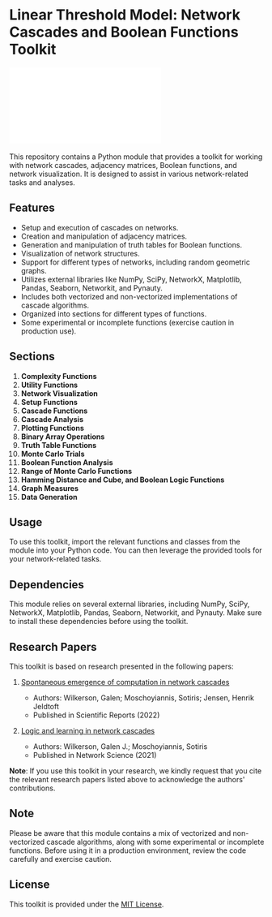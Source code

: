 # Linear Threshold Model: Network Cascades and Boolean Functions Toolkit

![Network Cascade](cascade.pdf)

This repository contains a Python module that provides a toolkit for working with network cascades, adjacency matrices, Boolean functions, and network visualization. It is designed to assist in various network-related tasks and analyses.

## Features

- Setup and execution of cascades on networks.
- Creation and manipulation of adjacency matrices.
- Generation and manipulation of truth tables for Boolean functions.
- Visualization of network structures.
- Support for different types of networks, including random geometric graphs.
- Utilizes external libraries like NumPy, SciPy, NetworkX, Matplotlib, Pandas, Seaborn, Networkit, and Pynauty.
- Includes both vectorized and non-vectorized implementations of cascade algorithms.
- Organized into sections for different types of functions.
- Some experimental or incomplete functions (exercise caution in production use).

## Sections

1. **Complexity Functions**
2. **Utility Functions**
3. **Network Visualization**
4. **Setup Functions**
5. **Cascade Functions**
6. **Cascade Analysis**
7. **Plotting Functions**
8. **Binary Array Operations**
9. **Truth Table Functions**
10. **Monte Carlo Trials**
11. **Boolean Function Analysis**
12. **Range of Monte Carlo Functions**
13. **Hamming Distance and Cube, and Boolean Logic Functions**
14. **Graph Measures**
15. **Data Generation**

## Usage

To use this toolkit, import the relevant functions and classes from the module into your Python code. You can then leverage the provided tools for your network-related tasks.

## Dependencies

This module relies on several external libraries, including NumPy, SciPy, NetworkX, Matplotlib, Pandas, Seaborn, Networkit, and Pynauty. Make sure to install these dependencies before using the toolkit.

## Research Papers

This toolkit is based on research presented in the following papers:

1. [Spontaneous emergence of computation in network cascades](https://www.nature.com/articles/s41598-022-40724-7)
   - Authors: Wilkerson, Galen; Moschoyiannis, Sotiris; Jensen, Henrik Jeldtoft
   - Published in Scientific Reports (2022)

2. [Logic and learning in network cascades](https://www.cambridge.org/engage/api-gateway/networksocietymedia/assets/orp/resource/item/6303f1350bb836c0bebb7a18/original/logic-and-learning-in-network-cascades.pdf)
   - Authors: Wilkerson, Galen J.; Moschoyiannis, Sotiris
   - Published in Network Science (2021)

**Note**: If you use this toolkit in your research, we kindly request that you cite the relevant research papers listed above to acknowledge the authors' contributions.

## Note

Please be aware that this module contains a mix of vectorized and non-vectorized cascade algorithms, along with some experimental or incomplete functions. Before using it in a production environment, review the code carefully and exercise caution.

## License

This toolkit is provided under the [MIT License](LICENSE).
